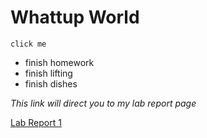 # Whattup World

`click me`
* finish homework
* finish lifting
* finish dishes

*This link will direct you to my lab report page*

[Lab Report 1](lab-report-1-week-0.html)
